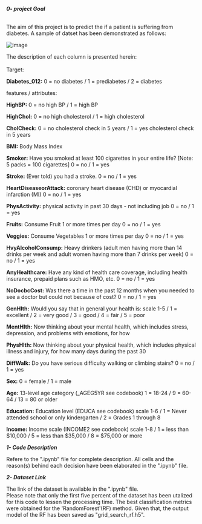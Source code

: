 ***0- project Goal***</br></br>

The aim of this project is to predict the if a patient is suffering from diabetes. A sample of datset has been demonstrated as follows:

![image](https://github.com/mason-85/diabetes-prognosis/assets/156556839/151bd2c3-f5e0-4750-91a5-811bf21951ba)

The description of each column is presented herein:</br></br>
Target:</br>
  
**Diabetes_012:** 0 = no diabetes / 1 = prediabetes / 2 = diabetes

features / attributes:</br>

**HighBP:** 0 = no high BP / 1 = high BP

**HighChol:** 0 = no high cholesterol / 1 = high cholesterol

**CholCheck:** 0 = no cholesterol check in 5 years / 1 = yes cholesterol check in 5 years

**BMI:** Body Mass Index

**Smoker:** Have you smoked at least 100 cigarettes in your entire life? [Note: 5 packs = 100 cigarettes] 0 = no / 1 = yes

**Stroke:** (Ever told) you had a stroke. 0 = no / 1 = yes

**HeartDiseaseorAttack:** coronary heart disease (CHD) or myocardial infarction (MI) 0 = no / 1 = yes

**PhysActivity:** physical activity in past 30 days - not including job 0 = no / 1 = yes

**Fruits:** Consume Fruit 1 or more times per day 0 = no / 1 = yes

**Veggies:** Consume Vegetables 1 or more times per day 0 = no / 1 = yes

**HvyAlcoholConsump:** Heavy drinkers (adult men having more than 14 drinks per week and adult women having more than 7 drinks per week) 0 = no / 1 = yes

**AnyHealthcare:** Have any kind of health care coverage, including health insurance, prepaid plans such as HMO, etc. 0 = no / 1 = yes

**NoDocbcCost:** Was there a time in the past 12 months when you needed to see a doctor but could not because of cost? 0 = no / 1 = yes

**GenHlth:** Would you say that in general your health is: scale 1-5 / 1 = excellent / 2 = very good / 3 = good / 4 = fair / 5 = poor

**MentHlth:** Now thinking about your mental health, which includes stress, depression, and problems with emotions, for how

**PhysHlth:** Now thinking about your physical health, which includes physical illness and injury, for how many days during the past 30

**DiffWalk:** Do you have serious difficulty walking or climbing stairs? 0 = no / 1 = yes

**Sex:** 0 = female / 1 = male

**Age:** 13-level age category (_AGEG5YR see codebook) 1 = 18-24 / 9 = 60-64 / 13 = 80 or older

**Education:** Education level (EDUCA see codebook) scale 1-6 / 1 = Never attended school or only kindergarten / 2 = Grades 1 through 8

**Income:** Income scale (INCOME2 see codebook) scale 1-8 / 1 = less than $10,000 / 5 = less than $35,000 / 8 = $75,000 or more

***1- Code Description***

Refere to the ".ipynb" file for complete description. All cells and the reason(s) behind each decision have been elaborated in the ".ipynb"
file.</br>

***2- Dataset Link***

The link of the dataset is available in the ".ipynb" file.</br>
Please note that only the first five percent of the dataset has been utalized for this code to lessen the processing time.
The best classification metrics were obtained for the 'RandomForest'(RF) method. Given that, the output model of the RF has been saved as
"grid_search_rf.h5".
